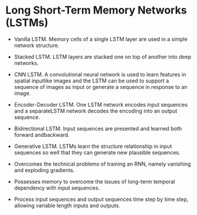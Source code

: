 # Long Short-Term Memory Networks (LSTMs)

* Vanilla LSTM. Memory cells of a single LSTM layer are used in a simple network structure.
* Stacked LSTM. LSTM layers are stacked one on top of another into deep networks.
* CNN LSTM. A convolutional neural network is used to learn features in spatial inputlike images and the LSTM can be used to support a sequence of images as input or generate a sequence in response to an image.
* Encoder-Decoder LSTM. One LSTM network encodes input sequences and a separateLSTM network decodes the encoding into an output sequence.
* Bidirectional LSTM. Input sequences are presented and learned both forward andbackward.
* Generative LSTM. LSTMs learn the structure relationship in input sequences so well that they can generate new plausible sequences.

* Overcomes the technical problems of training an RNN, namely vanishing and exploding gradients.
* Possesses memory to overcome the issues of long-term temporal dependency with input sequences.
* Process input sequences and output sequences time step by time step, allowing variable length inputs and outputs.
